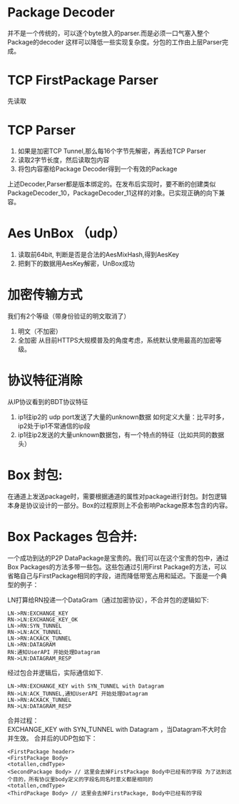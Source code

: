 # Package Decoder
并不是一个传统的，可以逐个byte放入的parser.而是必须一口气塞入整个Package的decoder
这样可以降低一些实现复杂度。分包的工作由上层Parser完成。


# TCP FirstPackage Parser
先读取

# TCP Parser
1. 如果是加密TCP Tunnel,那么每16个字节先解密，再丢给TCP Parser
2. 读取2字节长度，然后读取包内容
3. 将包内容塞给Package Decoder得到一个有效的Package

上述Decoder,Parser都是版本绑定的。在发布后实现时，要不断的创建类似 PackageDecoder_10，PackageDecoder_11这样的对象。已实现正确的向下兼容。

# Aes UnBox （udp）
1. 读取前64bit, 判断是否是合法的AesMixHash,得到AesKey
2. 把剩下的数据用AesKey解密，UnBox成功


# 加密传输方式
我们有2个等级（带身份验证的明文取消了）
1. 明文（不加密）
2. 全加密
从目前HTTPS大规模普及的角度考虑，系统默认使用最高的加密等级。

# 协议特征消除
从IP协议看到的BDT协议特征
1. ip1往ip2的 udp port发送了大量的unknown数据
如何定义大量：比平时多，ip2处于ip1不常通信的ip段
2. ip1往ip2发送的大量unknown数据包，有一个特点的特征（比如共同的数据头）

# Box 封包:
在通道上发送package时，需要根据通道的属性对package进行封包。封包逻辑本身是协议设计的一部分。Box的过程原则上不会影响Package原本包含的内容。

# Box Packages 包合并:
一个成功到达的P2P DataPackage是宝贵的。我们可以在这个宝贵的包中，通过Box Packages的方法多带一些包。这些包通过引用First Package的方法，可以省略自己与FirstPackage相同的字段，进而降低带宽占用和延迟。下面是一个典型的例子：

LN打算给RN投递一个DataGram（通过加密协议），不合并包的逻辑如下:   
```
LN->RN:EXCHANGE_KEY  
RN->LN:EXCHANGE_KEY_OK  
LN->RN:SYN_TUNNEL  
RN->LN:ACK_TUNNEL  
LN->RN:ACKACK_TUNNEL  
LN->RN:DATAGRAM  
RN:通知UserAPI 开始处理Datagram
RN->LN:DATAGRAM_RESP
```
经过包合并逻辑后，实际通信如下.   
```
LN->RN:EXCHANGE_KEY with SYN_TUNNEL with Datagram   
RN->LN:ACK_TUNNEL,通知UserAPI 开始处理Datagram   
LN->RN:ACKACK_TUNNEL   
RN->LN:DATAGRAM_RESP   
```
合并过程：  
EXCHANGE_KEY with SYN_TUNNEL with Datagram ，当Datagram不大时合并生效。
合并后的UDP包如下：   
```
<FirstPackage header>
<FirstPackage Body>
<totallen,cmdType>
<SecondPackage Body> // 这里会去掉FirstPackage Body中已经有的字段 为了达到这个目的，所有协议里body定义的字段名同名时意义都是相同的
<totallen,cmdType>
<ThirdPackage Body> // 这里会去掉FirstPackage, Body中已经有的字段
```
